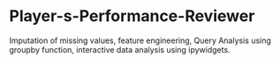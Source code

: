 # Player-s-Performance-Reviewer
Imputation of missing values, feature engineering, Query Analysis using groupby function, interactive data analysis using ipywidgets. 
